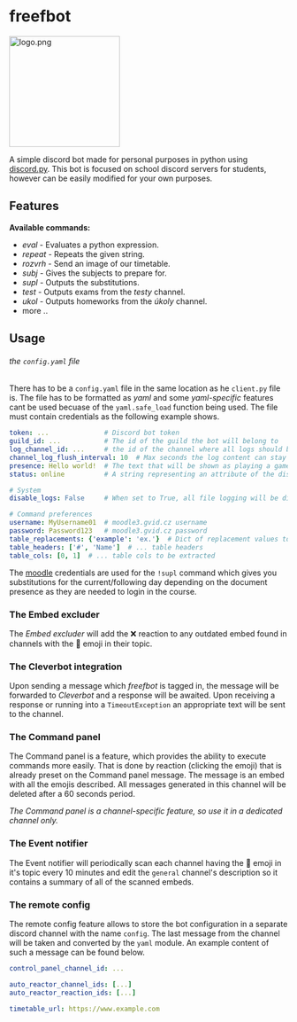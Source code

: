# freefbot

<img src="https://github.com/JakubBlaha/freefbot/blob/master/res/logo.png?raw=true" alt="logo.png" height=200>

A simple discord bot made for personal purposes in python using [discord.py](https://github.com/Rapptz/discord.py). This bot is focused on school discord servers for students, however can be easily modified for your own purposes.


## Features
**Available commands:**
  - *eval*   - Evaluates a python expression.
  - *repeat* - Repeats the given string.
  - *rozvrh* - Send an image of our timetable.
  - *subj*   - Gives the subjects to prepare for.
  - *supl*   - Outputs the substitutions.
  - *test*   - Outputs exams from the *testy* channel.
  - *ukol*   - Outputs homeworks from the *úkoly* channel.
  - more ..

## Usage
###### the `config.yaml` file
There has to be a `config.yaml` file in the same location as he `client.py` file is. The file has to be formatted as *yaml* and some *yaml-specific* features cant be used becuase of the `yaml.safe_load` function being used. The file must contain credentials as the following example shows.
```yaml
token: ...              # Discord bot token
guild_id: ...           # The id of the guild the bot will belong to
log_channel_id: ...     # the id of the channel where all logs should be sent to
channel_log_flush_interval: 10  # Max seconds the log content can stay in the buffer
presence: Hello world!  # The text that will be shown as playing a game
status: online          # A string representing an attribute of the discord.Status class

# System
disable_logs: False     # When set to True, all file logging will be disabled

# Command preferences
username: MyUsername01  # moodle3.gvid.cz username
password: Password123   # moodle3.gvid.cz password
table_replacements: {'example': 'ex.'}  # Dict of replacement values to replace the content of the table from the output of the !substits command with
table_headers: ['#', 'Name']  # ... table headers
table_cols: [0, 1]  # ... table cols to be extracted
```
The [moodle](https://moodle3.gvid.cz) credentials are used for the `!supl` command which gives you substitutions for the current/following day depending on the document presence as they are needed to login in the course.


### The Embed excluder
The *Embed excluder* will add the ❌ reaction to any outdated embed found in channels with the 🔔 emoji in their topic.

### The Cleverbot integration
Upon sending a message which *freefbot* is tagged in, the message will be forwarded to *Cleverbot* and a response will be awaited. Upon receiving a response or running into a `TimeoutException` an appropriate text will be sent to the channel.

### The Command panel
The Command panel is a feature, which provides the ability to execute commands more easily. That is done by reaction (clicking the emoji) that is already preset on the Command panel message. The message is an embed with all the emojis described. All messages generated in this channel will be deleted after a 60 seconds period.

*The Command panel is a channel-specific feature, so use it in a dedicated channel only.*

### The Event notifier
The Event notifier will periodically scan each channel having the 🔔 emoji in it's topic every 10 minutes and edit the `general` channel's description so it contains a summary of all of the scanned embeds.

### The remote config
The remote config feature allows to store the bot configuration in a separate discord channel with the name `config`. The last message from the channel will be taken and converted by the `yaml` module. An example content of such a message can be found below.

```yaml
control_panel_channel_id: ...

auto_reactor_channel_ids: [...]
auto_reactor_reaction_ids: [...]

timetable_url: https://www.example.com
```
